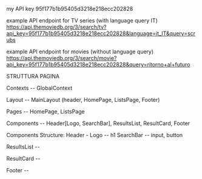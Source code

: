 my API key
95f177b1b95405d3218e218ecc202828


example API endpoint for TV series (with language query IT)
https://api.themoviedb.org/3/search/tv?api_key=95f177b1b95405d3218e218ecc202828&language=it_IT&query=scrubs

example API endpoint for movies (without language query)
https://api.themoviedb.org/3/search/movie?api_key=95f177b1b95405d3218e218ecc202828&query=ritorno+al+futuro




STRUTTURA PAGINA

Contexts -- GlobalContext

Layout -- MainLayout (header, HomePage, ListsPage, Footer)

Pages -- HomePage, ListsPage

Components -- Header[Logo, SearchBar], ResultsList, ResultCard, Footer


Components Structure:
Header -
Logo -- h1
SearchBar -- input, button

ResultsList --

ResultCard --
 
Footer --
